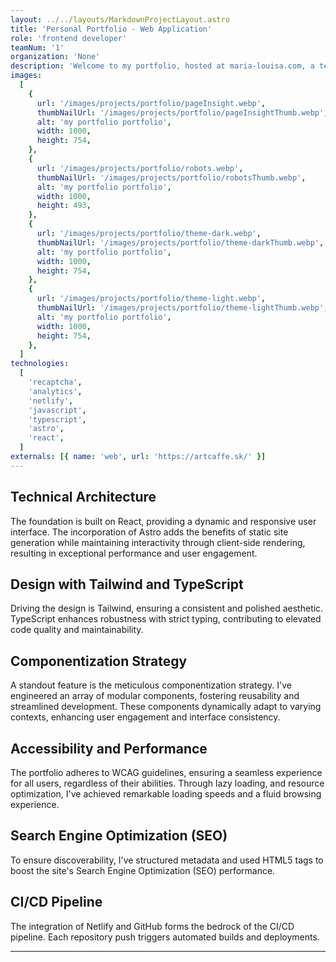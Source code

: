 ```yaml
---
layout: ../../layouts/MarkdownProjectLayout.astro
title: 'Personal Portfolio - Web Application'
role: 'frontend developer'
teamNum: '1'
organization: 'None'
description: 'Welcome to my portfolio, hosted at maria-louisa.com, a testament to my technical prowess and dedication to delivering top-tier web development. Leveraging the power of React, Astro, Tailwind, and TypeScript,'
images:
  [
    {
      url: '/images/projects/portfolio/pageInsight.webp',
      thumbNailUrl: '/images/projects/portfolio/pageInsightThumb.webp',
      alt: 'my portfolio portfolio',
      width: 1000,
      height: 754,
    },
    {
      url: '/images/projects/portfolio/robots.webp',
      thumbNailUrl: '/images/projects/portfolio/robotsThumb.webp',
      alt: 'my portfolio portfolio',
      width: 1000,
      height: 493,
    },
    {
      url: '/images/projects/portfolio/theme-dark.webp',
      thumbNailUrl: '/images/projects/portfolio/theme-darkThumb.webp',
      alt: 'my portfolio portfolio',
      width: 1000,
      height: 754,
    },
    {
      url: '/images/projects/portfolio/theme-light.webp',
      thumbNailUrl: '/images/projects/portfolio/theme-lightThumb.webp',
      alt: 'my portfolio portfolio',
      width: 1000,
      height: 754,
    },
  ]
technologies:
  [
    'recaptcha',
    'analytics',
    'netlify',
    'javascript',
    'typescript',
    'astro',
    'react',
  ]
externals: [{ name: 'web', url: 'https://artcaffe.sk/' }]
---
```


## Technical Architecture

The foundation is built on React, providing a dynamic and responsive user interface. The incorporation of Astro adds the benefits of static site generation while maintaining interactivity through client-side rendering, resulting in exceptional performance and user engagement.

## Design with Tailwind and TypeScript

Driving the design is Tailwind, ensuring a consistent and polished aesthetic. TypeScript enhances robustness with strict typing, contributing to elevated code quality and maintainability.

## Componentization Strategy

A standout feature is the meticulous componentization strategy. I've engineered an array of modular components, fostering reusability and streamlined development. These components dynamically adapt to varying contexts, enhancing user engagement and interface consistency.

## Accessibility and Performance

The portfolio adheres to WCAG guidelines, ensuring a seamless experience for all users, regardless of their abilities. Through lazy loading, and resource optimization, I've achieved remarkable loading speeds and a fluid browsing experience.

## Search Engine Optimization (SEO)

To ensure discoverability, I've structured metadata and used HTML5 tags to boost the site's Search Engine Optimization (SEO) performance.

## CI/CD Pipeline

The integration of Netlify and GitHub forms the bedrock of the CI/CD pipeline. Each repository push triggers automated builds and deployments.

---
